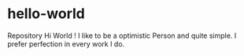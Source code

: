 # hello-world
Repository
Hi World !
I like to be a optimistic Person and quite simple. I prefer perfection in every work I do.
